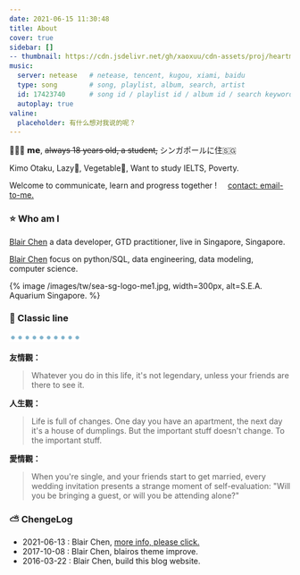 ```yaml
---
date: 2021-06-15 11:30:48
title: About
cover: true
sidebar: []
-- thumbnail: https://cdn.jsdelivr.net/gh/xaoxuu/cdn-assets/proj/heartmate/icon.png
music:
  server: netease   # netease, tencent, kugou, xiami, baidu
  type: song        # song, playlist, album, search, artist
  id: 17423740      # song id / playlist id / album id / search keyword
  autoplay: true
valine:
  placeholder: 有什么想对我说的呢？
---
```



👨🏻‍🎓 𝗺𝗲, ~~always 18 years old, a student,~~ ‍シンガポールに住🇸🇬

Kimo Otaku, Lazy🐶, Vegetable🥬, Want to study IELTS, Poverty.

Welcome to communicate, learn and progress together ! &nbsp;&nbsp;&nbsp; [contact: email-to-me.](mailto:blair.value@gmail.com)

### ⭐ Who am I

<a href="/about"> Blair Chen</a> a data developer, GTD practitioner, live in Singapore, Singapore.

<a href="/about"> Blair Chen</a> focus on python/SQL, data engineering, data modeling, computer science.

{% image /images/tw/sea-sg-logo-me1.jpg, width=300px, alt=S.E.A. Aquarium Singapore. %}

### 🔑 Classic line

<img src=/images/tw/main-progress-blue-dot.gif style="box-shadow:none; margin:0;height:16px">

**友情觀：**

> Whatever you do in this life, it's not legendary, unless your friends are there to see it.

**人生觀：**

> Life is full of changes. One day you have an apartment, the next day it's a house of dumplings. But the important stuff doesn't change. To the important stuff.

**愛情觀：**


> When you're single, and your friends start to get married, every wedding invitation presents a strange moment of self-evaluation: "Will you be bringing a guest, or will you be attending alone?"

<!-- 非名人名言： 任何对其它人或者事物报以极高期望的人是这个世界上最不幸福的人, 降低期望是通向幸福之路-->

### ⛅️ ChengeLog

- 2021-06-13 : Blair Chen, [more info, please click.](/changelog)
- 2017-10-08 : Blair Chen, blairos theme improve.
- 2016-03-22 : Blair Chen, build this blog website.
